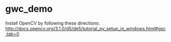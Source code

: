 # gwc_demo

Install OpenCV by following these directions: http://docs.opencv.org/3.1.0/d5/de5/tutorial_py_setup_in_windows.html#gsc.tab=0
